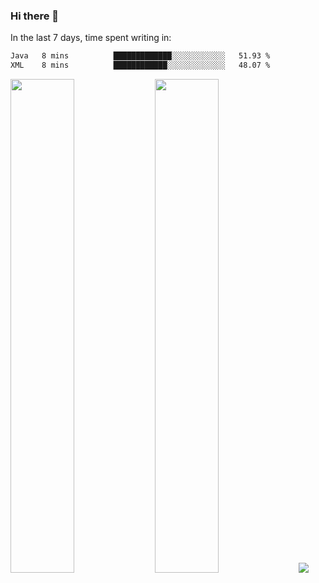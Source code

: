### Hi there 👋

In the last 7 days, time spent writing in:

<!--START_SECTION:waka-->

```txt
Java   8 mins          █████████████░░░░░░░░░░░░   51.93 %
XML    8 mins          ████████████░░░░░░░░░░░░░   48.07 %
```

<!--END_SECTION:waka-->

<img src="https://wakatime.com/share/@jimtje/5d0c92de-08f8-4a72-8f2f-6a9693d1e318.svg" width=45% height=45%> <img src="https://wakatime.com/share/@jimtje/501498ae-bda5-4da7-a89d-b40bcdd5556d.svg" width=45% height=45%>
![](https://hit.yhype.me/github/profile?user_id=43537315)
